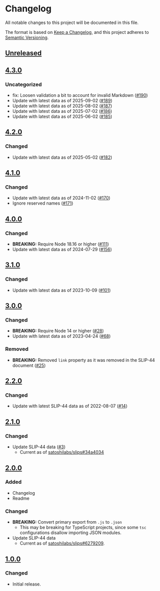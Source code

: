 # Changelog

All notable changes to this project will be documented in this file.

The format is based on [Keep a Changelog](https://keepachangelog.com/en/1.0.0/),
and this project adheres to [Semantic Versioning](https://semver.org/spec/v2.0.0.html).

## [Unreleased]

## [4.3.0]

### Uncategorized

- fix: Loosen validation a bit to account for invalid Markdown ([#190](https://github.com/MetaMask/slip44/pull/190))
- Update with latest data as of 2025-09-02 ([#189](https://github.com/MetaMask/slip44/pull/189))
- Update with latest data as of 2025-08-02 ([#187](https://github.com/MetaMask/slip44/pull/187))
- Update with latest data as of 2025-07-02 ([#186](https://github.com/MetaMask/slip44/pull/186))
- Update with latest data as of 2025-06-02 ([#185](https://github.com/MetaMask/slip44/pull/185))

## [4.2.0]

### Changed

- Update with latest data as of 2025-05-02 ([#182](https://github.com/MetaMask/slip44/pull/182))

## [4.1.0]

### Changed

- Update with latest data as of 2024-11-02 ([#170](https://github.com/MetaMask/slip44/pull/170))
- Ignore reserved names ([#171](https://github.com/MetaMask/slip44/pull/171))

## [4.0.0]

### Changed

- **BREAKING:** Require Node 18.16 or higher ([#111](https://github.com/MetaMask/slip44/pull/111))
- Update with latest data as of 2024-07-29 ([#156](https://github.com/MetaMask/slip44/pull/156))

## [3.1.0]

### Changed

- Update with latest data as of 2023-10-09 ([#101](https://github.com/MetaMask/slip44/pull/101))

## [3.0.0]

### Changed

- **BREAKING:** Require Node 14 or higher ([#28](https://github.com/MetaMask/slip44/pull/28))
- Update with latest data as of 2023-04-24 ([#68](https://github.com/MetaMask/slip44/pull/68))

### Removed

- **BREAKING:** Removed `link` property as it was removed in the SLIP-44 document ([#25](https://github.com/MetaMask/slip44/pull/25))

## [2.2.0]

### Changed

- Update with latest SLIP-44 data as of 2022-08-07 ([#14](https://github.com/MetaMask/slip44/pull/14))

## [2.1.0]

### Changed

- Update SLIP-44 data ([#3](https://github.com/MetaMask/slip44/pull/3))
  - Current as of [satoshilabs/slips#34a4034](https://github.com/satoshilabs/slips/blob/34a4034bdf0da30f49b7bb2fe24251c381d739fd/slip-0044.md)

## [2.0.0]

### Added

- Changelog
- Readme

### Changed

- **BREAKING:** Convert primary export from `.js` to `.json`
  - This may be breaking for TypeScript projects, since some `tsc` configurations disallow importing JSON modules.
- Update SLIP-44 data
  - Current as of [satoshilabs/slips#6279209](https://github.com/satoshilabs/slips/blob/6279209c5686c2910d67a37ddeef2643228472b1/slip-0044.md).

## [1.0.0]

### Changed

- Initial release.

[Unreleased]: https://github.com/MetaMask/slip44/compare/v4.3.0...HEAD
[4.3.0]: https://github.com/MetaMask/slip44/compare/v4.2.0...v4.3.0
[4.2.0]: https://github.com/MetaMask/slip44/compare/v4.1.0...v4.2.0
[4.1.0]: https://github.com/MetaMask/slip44/compare/v4.0.0...v4.1.0
[4.0.0]: https://github.com/MetaMask/slip44/compare/v3.1.0...v4.0.0
[3.1.0]: https://github.com/MetaMask/slip44/compare/v3.0.0...v3.1.0
[3.0.0]: https://github.com/MetaMask/slip44/compare/v2.2.0...v3.0.0
[2.2.0]: https://github.com/MetaMask/slip44/compare/v2.1.0...v2.2.0
[2.1.0]: https://github.com/MetaMask/slip44/compare/v2.0.0...v2.1.0
[2.0.0]: https://github.com/MetaMask/slip44/compare/v1.0.0...v2.0.0
[1.0.0]: https://github.com/MetaMask/slip44/releases/tag/v1.0.0
